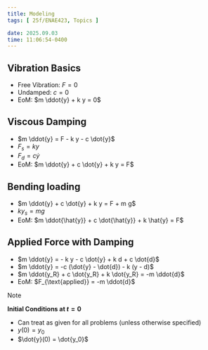 ```yaml
---
title: Modeling
tags: [ 25f/ENAE423, Topics ]

date: 2025.09.03
time: 11:06:54-0400
---
```


## Vibration Basics
- Free Vibration: $F = 0$
- Undamped: $c = 0$
- EoM: $m \ddot{y} + k y = 0$

## Viscous Damping
- $m \ddot{y} = F - k y - c \dot{y}$
- $F_s = k y$
- $F_d = c \dot{y}$
- EoM: $m \ddot{y} + c \dot{y} + k y = F$

## Bending loading
- $m \ddot{y} + c \dot{y} + k y = F + m g$
- $k y_s = m g$
- EoM: $m \ddot{\hat{y}} + c \dot{\hat{y}} + k \hat{y} = F$

## Applied Force with Damping
- $m \ddot{y} = - k y - c \dot{y} + k d + c \dot{d}$
- $m \ddot{y} = -c (\dot{y} - \dot{d}) - k (y - d)$
- $m \ddot{y_R} + c \dot{y_R} + k \dot{y_R} = -m \ddot{d}$
- EoM: $F_{\text{applied}} = -m \ddot{d}$

> [!NOTE]
> __Initial Conditions at $t = 0$__
> - Can treat as given for all problems (unless otherwise specified)
> - $y(0) = y_0$
> - $\dot{y}(0) = \dot{y_0}$

